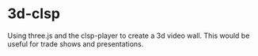 # 3d-clsp
Using three.js and the clsp-player to create a 3d video wall. This would be useful for trade shows and presentations.
